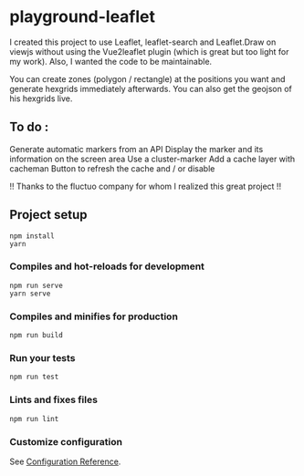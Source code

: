 # playground-leaflet

I created this project to use Leaflet, leaflet-search and Leaflet.Draw on viewjs without using the Vue2leaflet plugin (which is great but too light for my work). Also, I wanted the code to be maintainable.

You can create zones (polygon / rectangle) at the positions you want and generate hexgrids immediately afterwards.
You can also get the geojson of his hexgrids live.

## To do :

Generate automatic markers from an API
Display the marker and its information on the screen area
Use a cluster-marker
Add a cache layer with cacheman
Button to refresh the cache and / or disable

!! Thanks to the fluctuo company for whom I realized this great project !!

## Project setup

```
npm install
yarn
```

### Compiles and hot-reloads for development

```
npm run serve
yarn serve
```

### Compiles and minifies for production

```
npm run build
```

### Run your tests

```
npm run test
```

### Lints and fixes files

```
npm run lint
```

### Customize configuration

See [Configuration Reference](https://cli.vuejs.org/config/).

